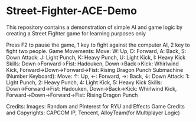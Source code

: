 # Street-Fighter-ACE-Demo
This repository contains a demonstration of simple AI and game logic by creating a Street Fighter game for learning purposes only

Press F2 to pause the game, 1 key to fight against the computer AI, 2 key to fight two people.
Game Movements:
Move: W: Up, D: Forward, A: Back, S: Down
Attack: J: Light Punch, K: Heavy Punch, U: Light Kick, I: Heavy Kick
Skills: Down→Forward→Fist: Hadouken, Down→Back→Kick: Whirlwind Kick, Forward→Down→Forward→Fist: Rising Dragon Punch
Submachine (Number Keyboard):
Move: ↑: Up, ←: Forward, →: Back, ↓: Down
Attack: 1: Light Punch, 2: Heavy Punch, 4: Light Kick, 5: Heavy Kick
Skills: Down→Forward→Fist: Hadouken, Down→Back→Kick: Whirlwind Kick, Forward→Down→Forward→Fist: Rising Dragon Punch

Credits: Images: Random and Pinterest for RYU and Effects
Game Credits and Copyrights: CAPCOM IP, Tencent, AlloyTeam(for Multiplayer Logic)
